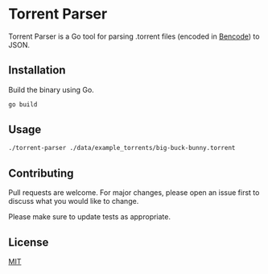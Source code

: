 # Torrent Parser

Torrent Parser is a Go tool for parsing .torrent files (encoded in [Bencode](https://en.wikipedia.org/wiki/Bencode)) 
to JSON.

## Installation

Build the binary using Go.

```bash
go build
```

## Usage

```bash
./torrent-parser ./data/example_torrents/big-buck-bunny.torrent
```

## Contributing
Pull requests are welcome. For major changes, please open an issue first to discuss what you would like to change.

Please make sure to update tests as appropriate.

## License
[MIT](https://choosealicense.com/licenses/mit/)